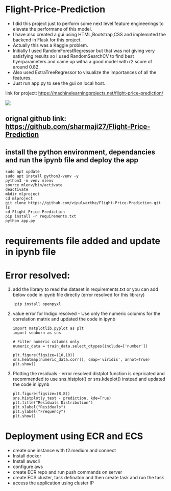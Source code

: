 # Flight-Price-Prediction

- I did this project just to perform some next level feature engineerings to elevate the performane of this model.  
- I have also created a gui using HTML,Bootstrap,CSS and implemnted the backend in Flask for this project.  
- Actually this was a Kaggle problem.  
- Initially I used RandomForestRegressor but that was not giving very satisfying results so I used RandomSearchCV to find best hyerparameters and came up witha a  good model with r2 score of around 0.82.  
- Also used ExtraTreeRegressor to visualize the importances of all the features.  
- Just run app.py to see the gui on local host.  
  
link for project: https://machinelearningprojects.net/flight-price-prediction/
  
![](ss.png)

## orignal github link: https://github.com/sharmaji27/Flight-Price-Prediction

## install the python environment, dependancies and run the ipynb file and deploy the app

    sudo apt update  
    sudo apt install python3-venv -y         
    python3 -m venv mlenv               
    source mlenv/bin/activate                
    deactivate                               
    mkdir mlproject                          
    cd mlproject                             
    git clone https://github.com/vipulwarthe/Flight-Price-Prediction.git
    ls  
    cd Flight-Price-Prediction
    pip install -r requirements.txt
    python app.py

# requirements file added and update in ipynb file

# Error resolved:

1) add the library to read the dataset in requirements.txt  or you can add below code in ipynb file directly (error resolved for this library)
   
       !pip install openpyxl

2) value error for Indigo resolved - Use only the numeric columns for the correlation matrix and updated the code in ipynb

       import matplotlib.pyplot as plt
       import seaborn as sns

       # Filter numeric columns only
       numeric_data = train_data.select_dtypes(include=['number'])

       plt.figure(figsize=(10,10))
       sns.heatmap(numeric_data.corr(), cmap='viridis', annot=True)
       plt.show()

3) Plotting the residuals - error resolved distplot function is depricated and recommended to use sns.histplot() or sns.kdeplot() instead and updated the code in ipynb

       plt.figure(figsize=(8,8))
       sns.histplot(y_test - prediction, kde=True)
       plt.title("Residuals Distribution")
       plt.xlabel("Residuals")
       plt.ylabel("Frequency")
       plt.show()

# Deployment using ECR and ECS

* create one instance with t2.medium and connect
* Install docker
* Install awscli
* configure aws
* create ECR repo and run push commands on server
* create ECS cluster, task definaton and then create task and run the task
* access the application using cluster IP
   
   
